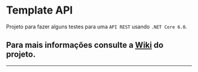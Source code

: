 # Template API

Projeto para fazer alguns testes para uma `API REST` usando `.NET Core 6.0`.

## Para mais informações consulte a [Wiki] do projeto.
___

[Wiki]: <https://github.com/RenatoPacheco/DotNet.TemplateApi/wiki>